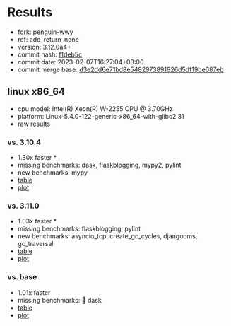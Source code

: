 # Results

- fork: penguin-wwy
- ref: add_return_none
- version: 3.12.0a4+
- commit hash: [f1deb5c](https://github.com/penguin%2dwwy/cpython/commit/f1deb5c)
- commit date: 2023-02-07T16:27:04+08:00
- commit merge base: [d3e2dd6e71bd8e5482973891926d5df19be687eb](https://github.com/penguin%2dwwy/cpython/commit/d3e2dd6e71bd8e5482973891926d5df19be687eb)

## linux x86_64

- cpu model: Intel(R) Xeon(R) W-2255 CPU @ 3.70GHz
- platform: Linux-5.4.0-122-generic-x86_64-with-glibc2.31
- [raw results](bm-20230207-linux-x86_64-penguin%252dwwy-add_return_none-3.12.0a4%2B-f1deb5c.json)

### vs. 3.10.4

- 1.30x faster \*
- missing benchmarks: dask, flaskblogging, mypy2, pylint
- new benchmarks: mypy
- [table](bm-20230207-linux-x86_64-penguin%252dwwy-add_return_none-3.12.0a4%2B-f1deb5c-vs-3.10.4.md)
- [plot](bm-20230207-linux-x86_64-penguin%252dwwy-add_return_none-3.12.0a4%2B-f1deb5c-vs-3.10.4.png)

### vs. 3.11.0

- 1.03x faster \*
- missing benchmarks: flaskblogging, pylint
- new benchmarks: asyncio_tcp, create_gc_cycles, djangocms, gc_traversal
- [table](bm-20230207-linux-x86_64-penguin%252dwwy-add_return_none-3.12.0a4%2B-f1deb5c-vs-3.11.0.md)
- [plot](bm-20230207-linux-x86_64-penguin%252dwwy-add_return_none-3.12.0a4%2B-f1deb5c-vs-3.11.0.png)

### vs. base

- 1.01x faster
- missing benchmarks: 🔴 dask
- [table](bm-20230207-linux-x86_64-penguin%252dwwy-add_return_none-3.12.0a4%2B-f1deb5c-vs-base.md)
- [plot](bm-20230207-linux-x86_64-penguin%252dwwy-add_return_none-3.12.0a4%2B-f1deb5c-vs-base.png)

